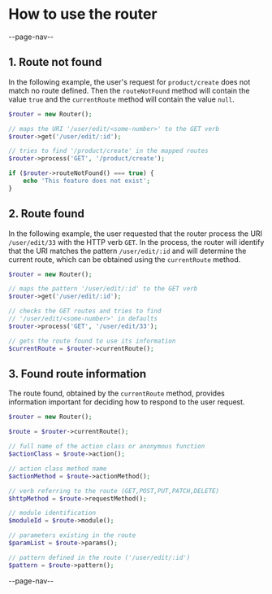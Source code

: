 # How to use the router

--page-nav--

## 1. Route not found

In the following example, the user's request for `product/create` does not match
no route defined. Then the `routeNotFound` method will contain the value `true`
and the `currentRoute` method will contain the value `null`.

```php
$router = new Router();

// maps the URI '/user/edit/<some-number>' to the GET verb
$router->get('/user/edit/:id');

// tries to find '/product/create' in the mapped routes
$router->process('GET', '/product/create');

if ($router->routeNotFound() === true) {
    echo 'This feature does not exist';
}
```

## 2. Route found

In the following example, the user requested that the router process the URI
`/user/edit/33` with the HTTP verb `GET`. In the process, the router will
identify that the URI matches the pattern `/user/edit/:id` and will determine the
current route, which can be obtained using the `currentRoute` method.

```php
$router = new Router();

// maps the pattern '/user/edit/:id' to the GET verb
$router->get('/user/edit/:id');

// checks the GET routes and tries to find
// '/user/edit/<some-number>' in defaults
$router->process('GET', '/user/edit/33');

// gets the route found to use its information
$currentRoute = $router->currentRoute();
```

## 3. Found route information

The route found, obtained by the `currentRoute` method, provides information
important for deciding how to respond to the user request.

```php
$router = new Router();

$route = $router->currentRoute();

// full name of the action class or anonymous function
$actionClass = $route->action();

// action class method name
$actionMethod = $route->actionMethod();

// verb referring to the route (GET,POST,PUT,PATCH,DELETE)
$httpMethod = $route->requestMethod();

// module identification
$moduleId = $route->module();

// parameters existing in the route
$paramList = $route->params();

// pattern defined in the route ('/user/edit/:id')
$pattern = $route->pattern();
```

--page-nav--
